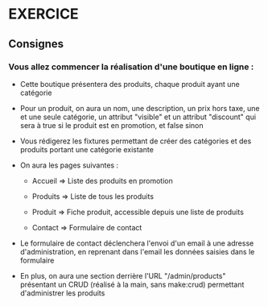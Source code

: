 # EXERCICE

## Consignes 

### Vous allez commencer la réalisation d'une boutique en ligne :

- Cette boutique présentera des produits, chaque produit ayant une catégorie

- Pour un produit, on aura un nom, une description, un prix hors taxe, une et une seule catégorie, un attribut "visible" et un attribut "discount" qui sera à true si le produit est en promotion, et false sinon

- Vous rédigerez les fixtures permettant de créer des catégories et des produits portant une catégorie existante

- On aura les pages suivantes :

  - Accueil  => Liste des produits en promotion

  - Produits => Liste de tous les produits

  - Produit  => Fiche produit, accessible depuis une liste de produits

  - Contact  => Formulaire de contact

- Le formulaire de contact déclenchera l'envoi d'un email à une adresse d'administration, en reprenant dans l'email les données saisies dans le formulaire

- En plus, on aura une section derrière l'URL "/admin/products" présentant un CRUD (réalisé à la main, sans make:crud) permettant d'administrer les produits
